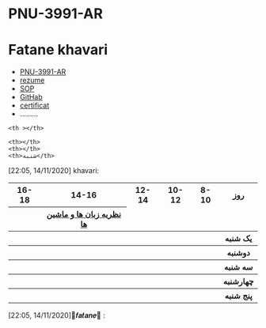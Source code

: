 # PNU-3991-AR
# Fatane khavari
- [PNU-3991-AR](https://github.com/fatane1234/PNU-3991-AR.git)
- [rezume](https://fatane1234.github.io/Rezome/)
- [SOP](https://fatane1234.github.io/sop/)
- [GitHab](https://github.com/fatane1234)
- [certificat](https://github.com/fatane1234/certificat/blob/khavari/46313.jpg)
- .........
<table style="width:100%">
  <tr>
    <th >16-18</th>
    <th >14-16</th>
    <th >12-14</th>
    <th>10-12</th>
    <th>8-10</th>
    <th>روز</th>
  </tr>
  <tr>
    <th ></th>
    <th ><a href=https://github.com/fatane1234
    ">نظریه زبان ها و ماشین ها</a></th>
   
    
    <th ></th>
      
    <th></th>
    <th></th>
    <th>شنبه</th>
  </tr>
   <tr>
    <th ></th>
    <th ></th>
    <th></th>
    <th></th>
    <th ></th>
    <th>یک شنبه</th>
  </tr>
   <tr>
     <th ></th>
     <th ></th>
     <th></th>
     <th></th>
    <th ></th>   
    <th>دوشنبه</th>
  </tr>
   <tr>
    <th ></th>
    <th ></th>
    <th></th>
    <th></th>
    <th ></th>
    <th>سه شنبه</th>
  </tr>
   <tr>
    [22:05, 14/11/2020] khavari:  <th ></th>
    <th ></th>
    <th></th>
    <th></th>
     <th ></th>
    <th>چهارشنبه</th>
  </tr>
   <tr>
    <th ></th>
     <th ></th>
     <th ></th>
     <th></th>
     <th></th>
     <th>پنج شنبه</th>
  </tr>
</table>
[22:05, 14/11/2020]🍁𝒇𝒂𝒕𝒂𝒏𝒆🍁 : 
